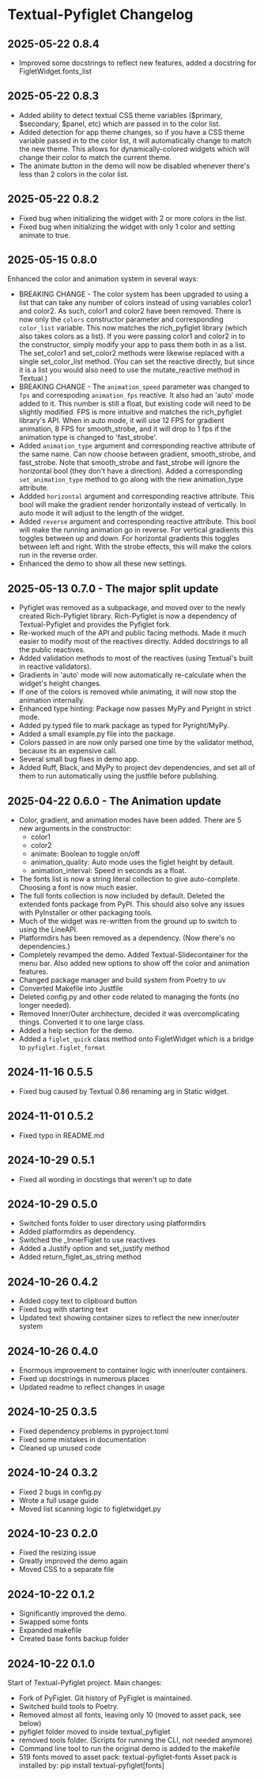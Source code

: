 # Textual-Pyfiglet Changelog

## 2025-05-22 0.8.4

- Improved some docstrings to reflect new features, added a docstring for FigletWidget.fonts_list

## 2025-05-22 0.8.3

- Added ability to detect textual CSS theme variables ($primary, $secondary, $panel, etc) which are passed in to the color list.
- Added detection for app theme changes, so if you have a CSS theme variable passed in to the color list, it will automatically change to match the new theme. This allows for dynamically-colored widgets which will change their color to match the current theme.
- The animate button in the demo will now be disabled whenever there's less than 2 colors in the color list.

## 2025-05-22 0.8.2

- Fixed bug when initializing the widget with 2 or more colors in the list.
- Fixed bug when initializing the widget with only 1 color and setting animate to true.

## 2025-05-15 0.8.0

Enhanced the color and animation system in several ways:

- BREAKING CHANGE - The color system has been upgraded to using a list that can take any number of colors instead of using variables color1 and color2. As such, color1 and color2 have been removed. There is now only the `colors` constructor parameter and corresponding `color_list` variable. This now matches the rich_pyfiglet library (which also takes colors as a list). If you were passing color1 and color2 in to the constructor, simply modify your app to pass them both in as a list. The set_color1 and set_color2 methods were likewise replaced with a single set_color_list method. (You can set the reactive directly, but since it is a list you would also need to use the mutate_reactive method in Textual.)
- BREAKING CHANGE - The `animation_speed` parameter was changed to `fps` and correspoding `animation_fps` reactive. It also had an 'auto' mode added to it. This number is still a float, but existing code will need to be slightly modified. FPS is more intuitive and matches the rich_pyfiglet library's API. When in auto mode, it will use 12 FPS for gradient animation, 8 FPS for smooth_strobe, and it will drop to 1 fps if the animation type is changed to 'fast_strobe'.
- Added `animation_type` argument and corresponding reactive attribute of the same name. Can now choose between gradient, smooth_strobe, and fast_strobe. Note that smooth_strobe and fast_strobe will ignore the horizontal bool (they don't have a direction). Added a corresponding `set_animation_type` method to go along with the new animation_type attribute.
- Addded `horizontal` argument and corresponding reactive attribute. This bool will make the gradient render horizontally instead of vertically. In auto mode it will adjust to the length of the widget.
- Added `reverse` argument and corresponding reactive attribute. This bool will make the running animation go in reverse. For vertical gradients this toggles between up and down. For horizontal gradients this toggles between left and right. With the strobe effects, this will make the colors run in the reverse order.
- Enhanced the demo to show all these new settings.

## 2025-05-13 0.7.0 - The major split update

- Pyfiglet was removed as a subpackage, and moved over to the newly created Rich-Pyfiglet library. Rich-Pyfiglet is now a dependency of Textual-Pyfiglet and provides the Pyfiglet fork.
- Re-worked much of the API and public facing methods. Made it much easier to modify most of the reactives directly. Added docstrings to all the public reactives.
- Added validation methods to most of the reactives (using Textual's built in reactive validators).
- Gradients in 'auto' mode will now automatically re-calculate when the widget's height changes.
- If one of the colors is removed while animating, it will now stop the animation internally.
- Enhanced type hinting: Package now passes MyPy and Pyright in strict mode.
- Added py.typed file to mark package as typed for Pyright/MyPy.
- Added a small example.py file into the package.
- Colors passed in are now only parsed one time by the validator method, because its an expensive call.
- Several small bug fixes in demo app.
- Added Ruff, Black, and MyPy to project dev dependencies, and set all of them to run automatically using the justfile before publishing.

## 2025-04-22 0.6.0 - The Animation update

- Color, gradient, and animation modes have been added. There are 5 new arguments in the constructor:
  - color1
  - color2
  - animate: Boolean to toggle on/off
  - animation_quality: Auto mode uses the figlet height by default.
  - animation_interval: Speed in seconds as a float.
- The fonts list is now a string literal collection to give auto-complete. Choosing a font is now much easier.
- The full fonts collection is now included by default. Deleted the extended fonts package from PyPI. This should also solve any issues with PyInstaller or other packaging tools.
- Much of the widget was re-written from the ground up to switch to using the LineAPI.
- Platformdirs has been removed as a dependency. (Now there's no dependencies.)
- Completely revamped the demo. Added Textual-Slidecontainer for the menu bar. Also added new options to show off the color and animation features.
- Changed package manager and build system from Poetry to uv
- Converted Makefile into Justfile
- Deleted config.py and other code related to managing the fonts (no longer needed).
- Removed Inner/Outer architecture, decided it was overcomplicating things. Converted it to one large class.
- Added a help section for the demo.
- Added a `figlet_quick` class method onto FigletWidget which is a bridge to `pyfiglet.figlet_format`

## 2024-11-16 0.5.5

- Fixed bug caused by Textual 0.86 renaming arg in Static widget.

## 2024-11-01 0.5.2

- Fixed typo in README.md

## 2024-10-29 0.5.1

- Fixed all wording in docstings that weren't up to date

## 2024-10-29 0.5.0

- Switched fonts folder to user directory using platformdirs
- Added platformdirs as dependency.
- Switched the _InnerFiglet to use reactives
- Added a Justify option and set_justify method
- Added return_figlet_as_string method

## 2024-10-26 0.4.2

- Added copy text to clipboard button
- Fixed bug with starting text
- Updated text showing container sizes to reflect the new inner/outer system

## 2024-10-26 0.4.0

- Enormous improvement to container logic with inner/outer containers.
- Fixed up docstrings in numerous places
- Updated readme to reflect changes in usage

## 2024-10-25 0.3.5

- Fixed dependency problems in pyproject.toml
- Fixed some mistakes in documentation
- Cleaned up unused code

## 2024-10-24 0.3.2

- Fixed 2 bugs in config.py
- Wrote a full usage guide
- Moved list scanning logic to figletwidget.py

## 2024-10-23 0.2.0

- Fixed the resizing issue
- Greatly improved the demo again
- Moved CSS to a separate file

## 2024-10-22 0.1.2

- Significantly improved the demo.
- Swapped some fonts
- Expanded makefile
- Created base fonts backup folder

## 2024-10-22 0.1.0

Start of Textual-Pyfiglet project. Main changes:

- Fork of PyFiglet. Git history of PyFiglet is maintained.
- Switched build tools to Poetry.
- Removed almost all fonts, leaving only 10 (moved to asset pack, see below)
- pyfiglet folder moved to inside textual_pyfiglet
- removed tools folder. (Scripts for running the CLI, not needed anymore)
- Command line tool to run the original demo is added to the makefile
- 519 fonts moved to asset pack: textual-pyfiglet-fonts
  Asset pack is installed by: pip install textual-pyfiglet[fonts]